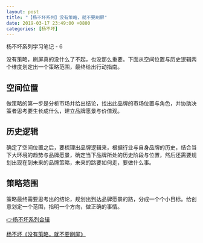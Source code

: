 ```yaml
---
layout: post
title: "【杨不坏系列】没有策略，就不要刷屏"
date: 2019-03-17 23:49:00 +0800
categories: [杨不坏]
---
```


杨不坏系列学习笔记 - 6

没有策略，刷屏真的没什么了不起，也没那么重要。下面从空间位置与历史逻辑两个维度划定出一个策略范围，最终给出行动指南。

## 空间位置

做策略的第一步是分析市场并给出结论，找出此品牌的市场位置与角色，并协助决策者思考要生长成什么，建立品牌愿景与价值观。

## 历史逻辑

确定了空间位置之后，要梳理出品牌逻辑来，根据行业与自身品牌的历史，结合当下大环境的趋势与品牌愿景，确定当下品牌所处的历史阶段与位置，然后还需要规划出现在到未来的品牌策略，未来的路要如何走，要做什么事。

## 策略范围

策略最终需要思考出的结论，规划出到达品牌愿景的路，分成一个个小目标。给创意划定一个范围，指明一个方向，做正确的事情。

[👉杨不坏系列合辑](./ybh.html)

[杨不坏《没有策略，就不要刷屏》](https://mp.weixin.qq.com/s/OJvdAp_vZ_JK0xbaJfE9uA)
